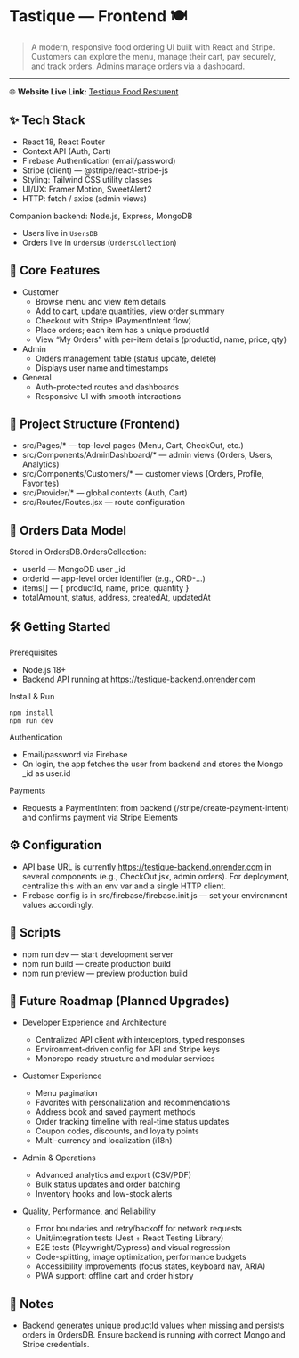 # Tastique — Frontend 🍽️

> A modern, responsive food ordering UI built with React and Stripe. Customers can explore the menu, manage their cart, pay securely, and track orders. Admins manage orders via a dashboard.

---
🌐 **Website Live Link:** [Testique Food Resturent]((https://testique.netlify.app/))

## ✨ Tech Stack

- React 18, React Router
- Context API (Auth, Cart)
- Firebase Authentication (email/password)
- Stripe (client) — @stripe/react-stripe-js
- Styling: Tailwind CSS utility classes
- UI/UX: Framer Motion, SweetAlert2
- HTTP: fetch / axios (admin views)

Companion backend: Node.js, Express, MongoDB
- Users live in `UsersDB`
- Orders live in `OrdersDB` (`OrdersCollection`)

## 🚀 Core Features

- Customer
  - Browse menu and view item details
  - Add to cart, update quantities, view order summary
  - Checkout with Stripe (PaymentIntent flow)
  - Place orders; each item has a unique productId
  - View “My Orders” with per-item details (productId, name, price, qty)
- Admin
  - Orders management table (status update, delete)
  - Displays user name and timestamps
- General
  - Auth-protected routes and dashboards
  - Responsive UI with smooth interactions

## 🧭 Project Structure (Frontend)

- src/Pages/* — top-level pages (Menu, Cart, CheckOut, etc.)
- src/Components/AdminDashboard/* — admin views (Orders, Users, Analytics)
- src/Components/Customers/* — customer views (Orders, Profile, Favorites)
- src/Provider/* — global contexts (Auth, Cart)
- src/Routes/Routes.jsx — route configuration

## 🧱 Orders Data Model

Stored in OrdersDB.OrdersCollection:
- userId — MongoDB user _id
- orderId — app-level order identifier (e.g., ORD-...)
- items[] — { productId, name, price, quantity }
- totalAmount, status, address, createdAt, updatedAt

## 🛠️ Getting Started

Prerequisites
- Node.js 18+
- Backend API running at https://testique-backend.onrender.com

Install & Run
```
npm install
npm run dev
```

Authentication
- Email/password via Firebase
- On login, the app fetches the user from backend and stores the Mongo _id as user.id

Payments
- Requests a PaymentIntent from backend (/stripe/create-payment-intent) and confirms payment via Stripe Elements

## ⚙️ Configuration

- API base URL is currently https://testique-backend.onrender.com in several components (e.g., CheckOut.jsx, admin orders). For deployment, centralize this with an env var and a single HTTP client.
- Firebase config is in src/firebase/firebase.init.js — set your environment values accordingly.

## 🧪 Scripts

- npm run dev — start development server
- npm run build — create production build
- npm run preview — preview production build

## 🔭 Future Roadmap (Planned Upgrades)

- Developer Experience and Architecture
  - Centralized API client with interceptors, typed responses
  - Environment-driven config for API and Stripe keys
  - Monorepo-ready structure and modular services

- Customer Experience
  - Menu pagination
  - Favorites with personalization and recommendations
  - Address book and saved payment methods
  - Order tracking timeline with real-time status updates
  - Coupon codes, discounts, and loyalty points
  - Multi-currency and localization (i18n)

- Admin & Operations
  - Advanced analytics and export (CSV/PDF)
  - Bulk status updates and order batching
  - Inventory hooks and low-stock alerts

- Quality, Performance, and Reliability
  - Error boundaries and retry/backoff for network requests
  - Unit/integration tests (Jest + React Testing Library)
  - E2E tests (Playwright/Cypress) and visual regression
  - Code-splitting, image optimization, performance budgets
  - Accessibility improvements (focus states, keyboard nav, ARIA)
  - PWA support: offline cart and order history

## 📝 Notes

- Backend generates unique productId values when missing and persists orders in OrdersDB. Ensure backend is running with correct Mongo and Stripe credentials.
